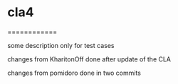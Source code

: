 # cla4
============

some description only for test cases

changes from KharitonOff
done after update of the CLA

changes from pomidoro
done in two commits
